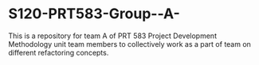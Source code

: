 # S120-PRT583-Group--A-
This is a repository for team A of PRT 583 Project Development Methodology unit team members to collectively work as a part of team on different refactoring concepts. 
